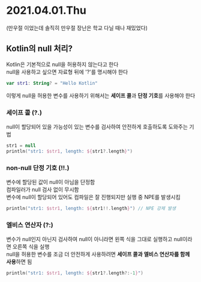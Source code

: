 # 2021.04.01.Thu   
(만우절 이었는데 솔직히 만우절 장난은 학교 다닐 때나 재밌었다)   
## Kotlin의 null 처리?
Kotlin은 기본적으로 null을 허용하지 않는다고 한다   
null을 사용하고 싶으면 자료형 뒤에 '?'를 명시해야 한다   
```kotlin
var str1: String? = "Hello Kotlin"
```
이렇게 null을 허용한 변수를 사용하기 위해서는 **세이프 콜**과 **단정 기호**를 사용해야 한다
### 세이프 콜 (?.)
null이 할당되어 있을 가능성이 있는 변수를 검사하여 안전하게 호출하도록 도와주는 기법
```kotlin
str1 = null
println("str1: $str1, length: ${str1?.length}")
```
### non-null 단정 기호 (!!.)
변수에 할당된 값이 null이 아님을 단정함   
컴파일러가 null 검사 없이 무시함   
변수에 null이 할당되어 있어도 컴파일은 잘 진행되지만 실행 중 NPE를 발생시킴
```kotlin
println("str1: $str1, length: ${str1!!.length}") // NPE 강제 발생
```
### 엘비스 연산자 (?:)
변수가 null인지 아닌지 검사하여 null이 아니라면 왼쪽 식을 그대로 실행하고 null이라면 오른쪽 식을 실행   
null을 허용한 변수를 조금 더 안전하게 사용하려면 **세이프 콜과 엘비스 연산자를 함께 사용**하면 됨   
```kotlin
println("str1: $str1, length: ${str1?.length?:-1}")
```
